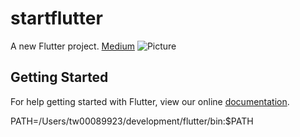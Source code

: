 # startflutter

A new Flutter project.
[Medium](https://medium.com/@auwit0205/%E5%88%9D%E6%AD%A5%E4%BD%BF%E7%94%A8-flutter-345274b5bc76)
![ Picture ](https://cdn-images-1.medium.com/max/1600/1*k8JPdem_Hj9ejpgLzDH4uw.gif)

## Getting Started

For help getting started with Flutter, view our online
[documentation](https://flutter.io/).



PATH=/Users/tw00089923/development/flutter/bin:$PATH